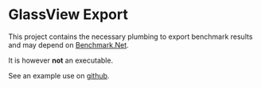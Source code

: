 # GlassView Export

This project contains the necessary plumbing to export benchmark results and may depend on [Benchmark.Net](https://benchmarkdotnet.org/).

It is however **not** an executable.

See an example use on [github](https://github.com/atmoos/BenchView/blob/main/source/GlassView.Benchmark/Program.cs).

